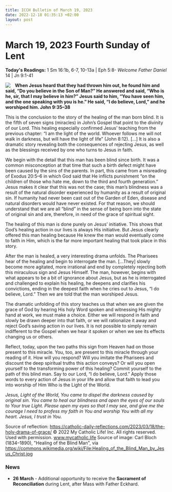 ```yaml
---
title: ICCH Bulletin of March 19, 2023
date: 2022-12-18 01:35:13 +02:00
layout: post
---
```


# March 19, 2023 Fourth Sunday of Lent
<span style="float: right"><em>Welcome Father Daniel</em></span>
**Today's Readings:** 1 Sm 16:1b, 6-7, 10-13a | Eph 5:8-14 | Jn 9:1-41


<img style="float: left; margin-right: 1em;" src="https://upload.wikimedia.org/wikipedia/commons/thumb/2/25/Healing_of_the_Blind_Man_by_Jesus_Christ.jpg/520px-Healing_of_the_Blind_Man_by_Jesus_Christ.jpg?20130509212559">

**When Jesus heard that they had thrown him out, he found him and said, “Do you believe in the Son of Man?” He answered and said, “Who is he, sir, that I may believe in him?” Jesus said to him, “You have seen him, and the one speaking with you is he.” He said, “I do believe, Lord,” and he worshiped him. John 9:35–38**

This is the conclusion to the story of the healing of the man born blind. It is the fifth of seven signs (miracles) in John’s Gospel that point to the divinity of our Lord. This healing especially confirmed Jesus’ teaching from the previous chapter: “I am the light of the world. Whoever follows me will not walk in darkness, but will have the light of life” (John 8:12). [...] It is also a dramatic story revealing both the consequences of rejecting Jesus, as well as the blessings received by one who turns to Jesus in faith.

We begin with the detail that this man has been blind since birth. It was a common misconception at that time that such a birth defect might have been caused by the sins of the parents. In part, this came from a misreading of Exodus 20:5–6 in which God said that He inflicts punishment “on the children of those who hate me, down to the third and fourth generation.” Jesus makes it clear that this was not the case; this man’s blindness was a result of the natural disorder experienced by humanity as a result of original sin. If humanity had never been cast out of the Garden of Eden, disease and natural disorders would have never existed. For that reason, we should understand that we are all “blind” in the sense of being born into the state of original sin and are, therefore, in need of the grace of spiritual sight.

The healing of this man is done purely on Jesus’ initiative. This shows that God’s healing action in our lives is always His initiative. But Jesus clearly offered this man healing because He knew the man would eventually come to faith in Him, which is the far more important healing that took place in this story.

After the man is healed, a very interesting drama unfolds. The Pharisees hear of the healing and begin to interrogate the man. [...They] slowly become more agitated, more irrational and end by completely rejecting both this miraculous sign and Jesus Himself. The man, however, begins with what appears to be a bit of ignorance about Jesus, but as he is interrogated and challenged to explain his healing, he deepens and clarifies his convictions, ending in the deepest faith when he cries out to Jesus, “I do believe, Lord.” Then we are told that the man worshiped Jesus.

The dramatic unfolding of this story teaches us that when we are given the grace of God by hearing His holy Word spoken and witnessing His mighty hand at work, we must make a choice. Either we will respond in faith and slowly be drawn deeper into that faith, or we will rationalize it away and reject God’s saving action in our lives. It is not possible to simply remain indifferent to the Gospel when we hear it spoken or when we see its effects changing us or others.

Reflect, today, upon the two paths this sign from Heaven had on those present to this miracle. You, too, are present to this miracle through your reading of it. How will you respond? Will you imitate the Pharisees and discount the deep spiritual truths this action conveys? Or will you open yourself to the transforming power of this healing? Commit yourself to the path of this blind man. Say to our Lord, “I do believe, Lord.” Apply those words to every action of Jesus in your life and allow that faith to lead you into worship of Him Who is the Light of the World.

*Jesus, Light of the World, You came to dispel the darkness caused by original sin. You came to heal our blindness and open the eyes of our souls to Your true Light. Please open my eyes so that I may see, and give me the courage I need to profess my faith in You and worship You with all my heart. Jesus, I trust in You.*

Source of reflection: https://catholic-daily-reflections.com/2023/03/18/the-holy-drama-of-grace/ © 2022 My Catholic Life! Inc. All rights reserved. Used with permission. www.mycatholic.life
Source of image: Carl Bloch (1834–1890), "Healing of the Blind Man", via https://commons.wikimedia.org/wiki/File:Healing_of_the_Blind_Man_by_Jesus_Christ.jpg


### News 

* **26 March** - Additional opportunity to receive the **Sacrament of Reconciliation** during Lent, after Mass with Father Eckhard.
